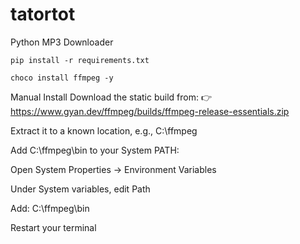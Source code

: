 # tatortot
Python MP3 Downloader


`pip install -r requirements.txt`


`choco install ffmpeg -y`


Manual Install
Download the static build from:
👉 https://www.gyan.dev/ffmpeg/builds/ffmpeg-release-essentials.zip

Extract it to a known location, e.g., C:\ffmpeg

Add C:\ffmpeg\bin to your System PATH:

Open System Properties → Environment Variables

Under System variables, edit Path

Add: C:\ffmpeg\bin

Restart your terminal